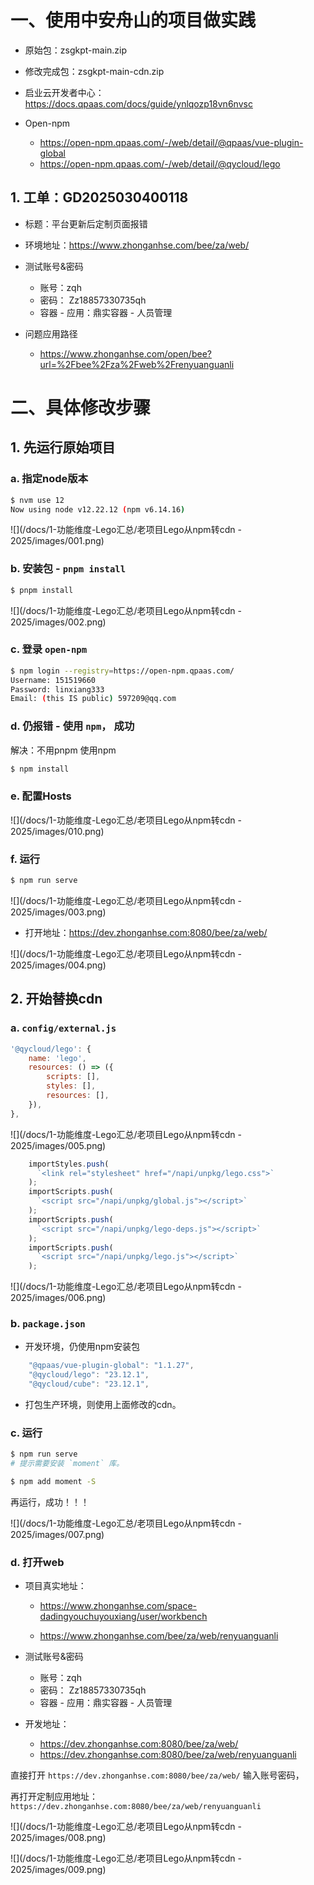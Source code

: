 # 一、使用中安舟山的项目做实践

* 原始包：zsgkpt-main.zip
* 修改完成包：zsgkpt-main-cdn.zip



* 启业云开发者中心：https://docs.qpaas.com/docs/guide/ynlqozp18vn6nvsc

* Open-npm
    * https://open-npm.qpaas.com/-/web/detail/@qpaas/vue-plugin-global
    * https://open-npm.qpaas.com/-/web/detail/@qycloud/lego



## 1. 工单：GD2025030400118

* 标题：平台更新后定制页面报错

* 环境地址：https://www.zhonganhse.com/bee/za/web/

* 测试账号&密码
    * 账号：zqh
    * 密码： Zz18857330735qh
    * 容器 - 应用：鼎实容器 - 人员管理

* 问题应用路径
    * https://www.zhonganhse.com/open/bee?url=%2Fbee%2Fza%2Fweb%2Frenyuanguanli



# 二、具体修改步骤

## 1. 先运行原始项目

### a. 指定node版本

```sh
$ nvm use 12
Now using node v12.22.12 (npm v6.14.16)
```

![](/docs/1-功能维度-Lego汇总/老项目Lego从npm转cdn - 2025/images/001.png)



### b. 安装包 - `pnpm install`

```sh
$ pnpm install
```

![](/docs/1-功能维度-Lego汇总/老项目Lego从npm转cdn - 2025/images/002.png)



### c. 登录 `open-npm`

```sh
$ npm login --registry=https://open-npm.qpaas.com/
Username: 151519660
Password: linxiang333
Email: (this IS public) 597209@qq.com
```



### d. 仍报错 - 使用 `npm`， 成功

解决：不用pnpm 使用npm

```sh
$ npm install
```



### e. 配置Hosts

![](/docs/1-功能维度-Lego汇总/老项目Lego从npm转cdn - 2025/images/010.png)



### f. 运行

```sh
$ npm run serve
```

![](/docs/1-功能维度-Lego汇总/老项目Lego从npm转cdn - 2025/images/003.png)

* 打开地址：https://dev.zhonganhse.com:8080/bee/za/web/

![](/docs/1-功能维度-Lego汇总/老项目Lego从npm转cdn - 2025/images/004.png)





## 2. 开始替换cdn

### a. `config/external.js`

```js
'@qycloud/lego': {
	name: 'lego',
	resources: () => ({
  		scripts: [],
	  	styles: [],
	    resources: [],
	}),
},
```

![](/docs/1-功能维度-Lego汇总/老项目Lego从npm转cdn - 2025/images/005.png)





```js
    importStyles.push(
      `<link rel="stylesheet" href="/napi/unpkg/lego.css">`
    );
    importScripts.push(
      `<script src="/napi/unpkg/global.js"></script>`
    );
    importScripts.push(
      `<script src="/napi/unpkg/lego-deps.js"></script>`
    );
    importScripts.push(
      `<script src="/napi/unpkg/lego.js"></script>`
    );
```

![](/docs/1-功能维度-Lego汇总/老项目Lego从npm转cdn - 2025/images/006.png)



### b. `package.json` 

* 开发环境，仍使用npm安装包

```js
    "@qpaas/vue-plugin-global": "1.1.27",
    "@qycloud/lego": "23.12.1",
    "@qycloud/cube": "23.12.1",
```

* 打包生产环境，则使用上面修改的cdn。



### c. 运行

```sh
$ npm run serve
# 提示需要安装 `moment` 库。

$ npm add moment -S
```

再运行，成功！！！

![](/docs/1-功能维度-Lego汇总/老项目Lego从npm转cdn - 2025/images/007.png)



### d. 打开web

* 项目真实地址：

    * https://www.zhonganhse.com/space-dadingyouchuyouxiang/user/workbench

    * https://www.zhonganhse.com/bee/za/web/renyuanguanli

* 测试账号&密码

    * 账号：zqh
    * 密码： Zz18857330735qh
    * 容器 - 应用：鼎实容器 - 人员管理

* 开发地址：

    * https://dev.zhonganhse.com:8080/bee/za/web/
    * https://dev.zhonganhse.com:8080/bee/za/web/renyuanguanli



直接打开 `https://dev.zhonganhse.com:8080/bee/za/web/` 输入账号密码，

再打开定制应用地址：`https://dev.zhonganhse.com:8080/bee/za/web/renyuanguanli`

![](/docs/1-功能维度-Lego汇总/老项目Lego从npm转cdn - 2025/images/008.png)

![](/docs/1-功能维度-Lego汇总/老项目Lego从npm转cdn - 2025/images/009.png)






